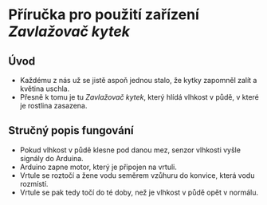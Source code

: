 # Příručka pro použití zařízení _Zavlažovač kytek_

## Úvod
- Každému z nás už se jistě aspoň jednou stalo, že kytky zapomněl zalít a květina uschla.
- Přesně k tomu je tu _Zavlažovač kytek_, který hlídá vlhkost v půdě, v které je rostlina zasazena.

## Stručný popis fungování
- Pokud vlhkost v půdě klesne pod danou mez, senzor vlhkosti vyšle signály do Arduina.
- Arduino zapne motor, který je připojen na vrtuli.
- Vrtule se roztočí a žene vodu seměrem vzůhuru do konvice, která vodu rozmístí.
- Vrtule se pak tedy točí do té doby, než je vlhkost v půdě opět v normálu.
